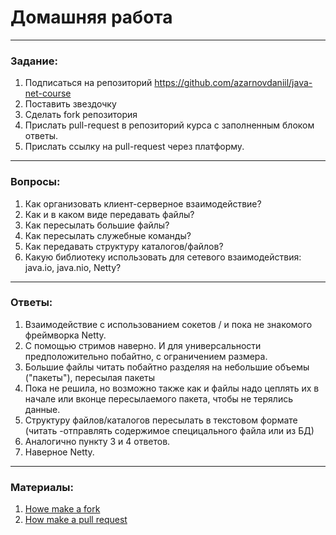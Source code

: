 # Домашняя работа

---

### Задание:

1. Подписаться на репозиторий https://github.com/azarnovdaniil/java-net-course
2. Поставить звездочку 
3. Сделать fork репозитория
4. Прислать pull-request в репозиторий курса с заполненным блоком ответы.
5. Прислать ссылку на pull-request через платформу.

---

### Вопросы:

1. Как организовать клиент-серверное взаимодействие?
2. Как и в каком виде передавать файлы?
3. Как пересылать большие файлы?
4. Как пересылать служебные команды?
5. Как передавать структуру каталогов/файлов?
6. Какую библиотеку использовать для сетевого взаимодействия: java.io, java.nio, Netty?

---

### Ответы:

1. Взаимодействие с использованием сокетов /  и пока не знакомого фреймворка Netty.
2. С помощью стримов наверно. И для универсальности предположительно побайтно, с ограничением размера.
3. Большие файлы читать побайтно разделяя на небольшие объемы ("пакеты"), пересылая пакеты  
4. Пока не решила, но возможно также как и файлы  надо цеплять их в начале или вконце пересылаемого пакета, чтобы не терялись данные.
5. Структуру файлов/каталогов пересылать в текстовом формате (читать -отправлять содержимое специцального файла или из БД)
6. Аналогично пункту 3 и 4 ответов.
7. Наверное Netty.

---

### Материалы:

1. [Howe make a fork](https://docs.github.com/en/github/getting-started-with-github/fork-a-repo)
2. [How make a pull request](https://docs.github.com/en/github/collaborating-with-issues-and-pull-requests/creating-a-pull-request)
